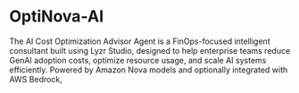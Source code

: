 # OptiNova-AI
The AI Cost Optimization Advisor Agent is a FinOps-focused intelligent consultant built using Lyzr Studio, designed to help enterprise teams reduce GenAI adoption costs, optimize resource usage, and scale AI systems efficiently.  Powered by Amazon Nova models and optionally integrated with AWS Bedrock, 
